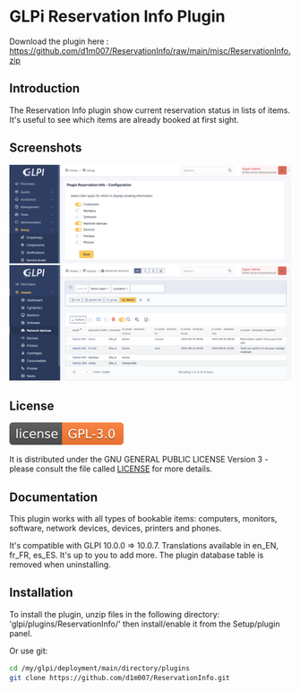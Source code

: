 # GLPi Reservation Info Plugin

Download the plugin here : https://github.com/d1m007/ReservationInfo/raw/main/misc/ReservationInfo.zip

## Introduction

The Reservation Info plugin show current reservation status in lists of items. It's useful to see which items are already booked at first sight.

## Screenshots

![Screenshot](./misc/ReservationInfo_Config.png)
![Screenshot](./misc/ReservationInfo_NetworkDevices.png)

## License

![license](./misc/GPLv3.0.svg)

It is distributed under the GNU GENERAL PUBLIC LICENSE Version 3 - please consult the file called [LICENSE](https://raw.githubusercontent.com/d1m007/ReservationInfo/main/LICENSE) for more details.

## Documentation

This plugin works with all types of bookable items: computers, monitors, software, network devices, devices, printers and phones.

It's compatible with GLPI 10.0.0 => 10.0.7. Translations available in en_EN, fr_FR, es_ES. It's up to you to add more.
The plugin database table is removed when uninstalling.

## Installation

To install the plugin, unzip files in the following directory:
'glpi/plugins/ReservationInfo/'
then install/enable it from the Setup/plugin panel.

Or use git:

```sh
cd /my/glpi/deployment/main/directory/plugins
git clone https://github.com/d1m007/ReservationInfo.git
```
